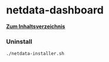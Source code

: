 # netdata-dashboard

**[Zum Inhaltsverzeichnis](https://wiki.page-speed.ninja/)**

### Uninstall

```bash
./netdata-installer.sh
```
<!--stackedit_data:
eyJoaXN0b3J5IjpbLTIwNTgwMTg3XX0=
-->
